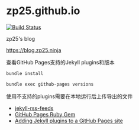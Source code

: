 # zp25.github.io

[![Build Status](https://travis-ci.org/zp25/zp25.github.io.svg?branch=master)](https://travis-ci.org/zp25/zp25.github.io)

zp25's blog

<https://blog.zp25.ninja>

查看GitHub Pages支持的Jekyll plugins和版本

~~~bash
bundle install

bundle exec github-pages versions
~~~
使用不支持的plugins需要在本地运行后上传导出的文件

+ [jekyll-rss-feeds](https://github.com/snaptortoise/jekyll-rss-feeds "jekyll-rss-feeds")
+ [GitHub Pages Ruby Gem](https://github.com/github/pages-gem "GitHub Pages Ruby Gem")
+ [Adding Jekyll plugins to a GitHub Pages site](https://help.github.com/articles/adding-jekyll-plugins-to-a-github-pages-site/ "Adding Jekyll plugins to a GitHub Pages site")
